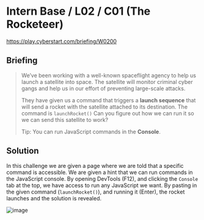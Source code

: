 # Intern Base / L02 / C01 (The Rocketeer)

https://play.cyberstart.com/briefing/W0200

## Briefing

> We’ve been working with a well-known spaceflight agency to help us launch a satellite into space. The satellite will monitor criminal cyber gangs and help us in our effort of preventing large-scale attacks.
>
> They have given us a command that triggers a **launch sequence** that will send a rocket with the satellite attached to its destination. The command is `launchRocket()` Can you figure out how we can run it so we can send this satellite to work?
>
> Tip: You can run JavaScript commands in the **Console**.

## Solution

In this challenge we are given a page where we are told that a specific command is accessible. We are given a hint that we can run commands in the JavaScript console. By opening DevTools (F12), and clicking the `Console` tab at the top, we have access to run any JavaScript we want. By pasting in the given command (`launchRocket()`), and running it (Enter), the rocket launches and the solution is revealed.

![image](https://user-images.githubusercontent.com/49880655/196186545-e8548d72-a2b2-4d79-a8a1-acdcf08074be.png)
